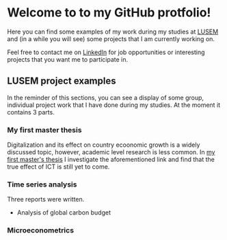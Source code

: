 # Welcome to to my GitHub protfolio!

Here you can find some examples of my work during my studies at [LUSEM](https://www.lusem.lu.se/) and (in a while you will see) some projects that I am currently working on.

Feel free to contact me on [LinkedIn](https://www.linkedin.com/in/oskarsniksmalnieks/) for job opportunities or interesting projects that you want me to participate in.

## LUSEM project examples
In the reminder of this sections, you can see a display of some group, individual project work that I have done during my studies. At the moment it contains 3 parts.
 
### My first master thesis

Digitalization and its effect on country ecoonomic growth is a widely discussed topic, however, academic level research is less common. In [my first master's thesis](https://lup.lub.lu.se/student-papers/search/publication/9026750) I investigate the aforementioned link and find that the true effect of ICT is still yet to come.

### Time series analysis

Three reports were written.
- Analysis of global carbon budget


### Microeconometrics






